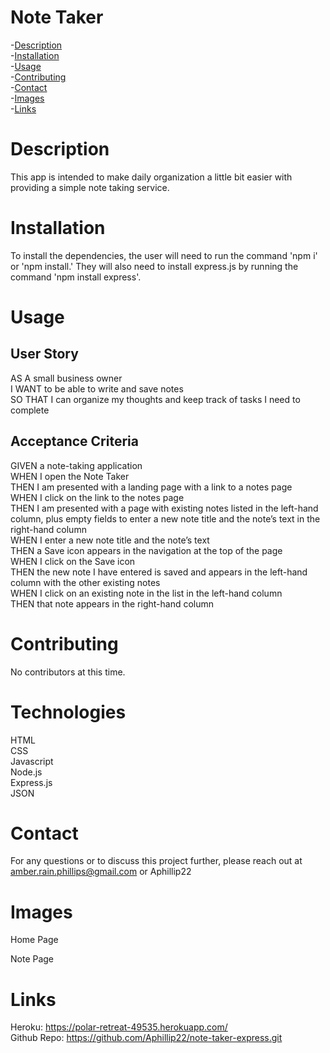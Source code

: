 # Note Taker
  -[Description](#description)  
  -[Installation](#installation)  
  -[Usage](#usage)  
  -[Contributing](#contributing)  
  -[Contact](#contact)  
  -[Images](#images)  
  -[Links](#links)
  # Description
  This app is intended to make daily organization a little bit easier with providing a simple note taking service.
  # Installation
  To install the dependencies, the user will need to run the command 'npm i' or 'npm install.' They will also need to install express.js by running the command 'npm install express'.
  # Usage
  ## User Story
  AS A small business owner  
  I WANT to be able to write and save notes  
  SO THAT I can organize my thoughts and keep track of tasks I need to complete
  ## Acceptance Criteria
  GIVEN a note-taking application  
  WHEN I open the Note Taker  
  THEN I am presented with a landing page with a link to a notes page  
  WHEN I click on the link to the notes page  
  THEN I am presented with a page with existing notes listed in the left-hand column, plus empty fields to enter a new note title and the note’s text in the right-hand column  
  WHEN I enter a new note title and the note’s text  
  THEN a Save icon appears in the navigation at the top of the page  
  WHEN I click on the Save icon  
  THEN the new note I have entered is saved and appears in the left-hand column with the other existing notes  
  WHEN I click on an existing note in the list in the left-hand column  
  THEN that note appears in the right-hand column
  # Contributing
  No contributors at this time.
  # Technologies
  HTML  
  CSS  
  Javascript  
  Node.js  
  Express.js  
  JSON
  # Contact
  For any questions or to discuss this project further, please reach out at amber.rain.phillips@gmail.com or Aphillip22
  # Images
  Home Page  
    
  Note Page  
    
  # Links
  Heroku: https://polar-retreat-49535.herokuapp.com/  
  Github Repo: https://github.com/Aphillip22/note-taker-express.git

